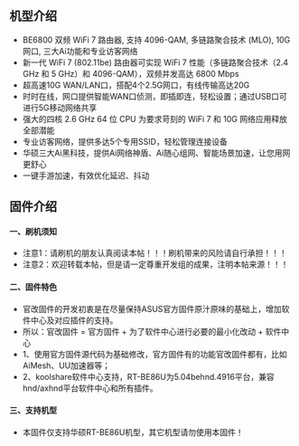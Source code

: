 ## 机型介绍
* BE6800 双频 WiFi 7 路由器, 支持 4096-QAM, 多链路聚合技术 (MLO), 10G 网口, 三大Ai功能和专业访客网络
* 新一代 WiFi 7 (802.11be) 路由器可实现 WiFi 7 性能（多链路聚合技术（2.4 GHz 和 5 GHz）和 4096-QAM），双频并发高达 6800 Mbps
* 超高速10G WAN/LAN口，搭配4个2.5G网口，有线传输高达20G
* 时时在线，网口提供智能WAN口侦测，即插即连，轻松设置；通过USB口可进行5G移动网络共享
* 强大的四核 2.6 GHz 64 位 CPU 为要求苛刻的 WiFi 7 和 10G 网络应用释放全部潜能
* 专业访客网络，提供多达5个专用SSID，轻松管理连接设备
* 华硕三大Ai黑科技，提供Ai网络神盾、Ai随心组网、智能场景加速，让您用网更舒心
* 一键手游加速，有效优化延迟、抖动

## 固件介绍
#### 一、刷机须知
* 注意1：请刷机的朋友认真阅读本帖！！！刷机带来的风险请自行承担！！！
* 注意2：欢迎转载本帖，但是请一定尊重开发组的成果，注明本帖来源！！！

#### 二、固件特色
* 官改固件的开发初衷是在尽量保持ASUS官方固件原汁原味的基础上，增加软件中心及对应插件的支持。
* 所以：官改固件 = 官方固件 + 为了软件中心进行必要的最小化改动 + 软件中心
* 1、使用官方固件源代码为基础修改，官方固件有的功能官改固件都有，比如AiMesh、UU加速器等；
* 2、koolshare软件中心支持，RT-BE86U为5.04behnd.4916平台，兼容hnd/axhnd平台软件中心和所有插件。

#### 三、支持机型
* 本固件仅支持华硕RT-BE86U机型，其它机型请勿使用本固件！